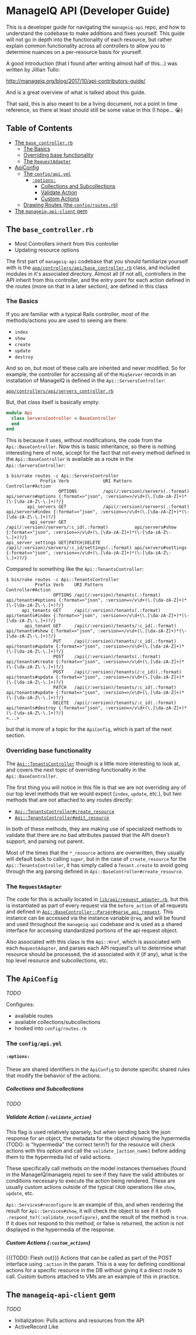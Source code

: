 ManageIQ API (Developer Guide)
==============================

This is a developer guide for navigating the `manageiq-api` repo, and how to
understand the codebase to make additions and fixes yourself.  This guide will
not go in depth into the functionality of each resource, but rather explain
common functionality across all controllers to allow you to determine nuances
on a per-resource basis for yourself.

A good introduction (that I found after writing almost half of this...) was
written by Jillian Tullo:

http://manageiq.org/blog/2017/10/api-contributors-guide/

And is a great overview of what is talked about this guide.

That said, this is also meant to be a living document, not a point in time
reference, so there at least should still be some value in this (I hope...
:sob:)


Table of Contents
-----------------

* [The `base_controller.rb`](#the-base_controllerrb)
  - [The Basics](#the-basics)
  - [Overriding base functionality](#overriding-base-functionality)
  - [The `RequestAdapter`](#the-requestadapter)
* [ApiConfig](#apiconfig)
  - [The `config/api.yml`](#the-configapiyml)
    - [`:options:`](#options)
      - [Collections and Subcollections](#collections-and-subcollections)
      - [Validate Action](#validate-action-validate_action)
      - [Custom Actions](#custom-actions-custom_actions)
  - [Drawing Routes (the `config/routes.rb`)](#drawing-routes-the-configroutesrb)
* [The `manageiq-api-client` gem](#the-manageiq-api-client-gem)


The `base_controller.rb`
------------------------

- Most Controllers inherit from this controller
- Updating resource options

The first part of `manageiq-api` codebase that you should familiarize yourself
with is the [`app/controllers/api/base_controller.rb`][1] class, and included
modules in it's associated directory.  Almost all (if not all), controllers in
the API inherit from this controller, and the entry point for each action
defined in the routes (more on that in a later section), are defined in this
class


### The Basics

If you are familiar with a typical Rails controller, most of the
methods/actions you are used to seeing are there:

- `index`
- `show`
- `create`
- `update`
- `destroy`

And so on, but most of these calls are inherited and never modified.  So for
example, the controller for accessing all of the `MiqServer` records in an
installation of ManageIQ is defined in the `Api::ServersController`:

[`app/controllers/api/servers_controller.rb`][2]

But, that class itself is basically empty:

```ruby
module Api
  class ServersController < BaseController
  end
end
```

This is because it uses, without modifications, the code from the
`Api::BaseController`.  Now this is basic inheritance, so there is nothing
interesting here of note, accept for the fact that not every method defined in
the `Api::BaseController` is available as a route in the
`Api::ServersController`:

```console
$ bin/rake routes -c Api::ServersController
             Prefix Verb             URI Pattern                                      Controller#Action
                    OPTIONS          /api(/:version)/servers(.:format)                api/servers#options {:format=>"json", :version=>/v\d+(\.[\da-zA-Z]+)*(\-[\da-zA-Z\-\.]+)?/}
        api_servers GET              /api(/:version)/servers(.:format)                api/servers#index {:format=>"json", :version=>/v\d+(\.[\da-zA-Z]+)*(\-[\da-zA-Z\-\.]+)?/}
         api_server GET              /api(/:version)/servers/:c_id(.:format)          api/servers#show {:format=>"json", :version=>/v\d+(\.[\da-zA-Z]+)*(\-[\da-zA-Z\-\.]+)?/}
api_server_settings GET|PATCH|DELETE /api(/:version)/servers/:c_id/settings(.:format) api/servers#settings {:format=>"json", :version=>/v\d+(\.[\da-zA-Z]+)*(\-[\da-zA-Z\-\.]+)?/}
```

Compared to something like the `Api::TenantsController`:

```console
$ bin/rake routes -c Api::TenantsController
           Prefix Verb    URI Pattern                                            Controller#Action
                  OPTIONS /api(/:version)/tenants(.:format)                      api/tenants#options {:format=>"json", :version=>/v\d+(\.[\da-zA-Z]+)*(\-[\da-zA-Z\-\.]+)?/}
      api_tenants GET     /api(/:version)/tenants(.:format)                      api/tenants#index {:format=>"json", :version=>/v\d+(\.[\da-zA-Z]+)*(\-[\da-zA-Z\-\.]+)?/}
       api_tenant GET     /api(/:version)/tenants/:c_id(.:format)                api/tenants#show {:format=>"json", :version=>/v\d+(\.[\da-zA-Z]+)*(\-[\da-zA-Z\-\.]+)?/}
                  PUT     /api(/:version)/tenants/:c_id(.:format)                api/tenants#update {:format=>"json", :version=>/v\d+(\.[\da-zA-Z]+)*(\-[\da-zA-Z\-\.]+)?/}
                  POST    /api(/:version)/tenants(.:format)                      api/tenants#create {:format=>"json", :version=>/v\d+(\.[\da-zA-Z]+)*(\-[\da-zA-Z\-\.]+)?/}
                  POST    /api(/:version)/tenants(/:c_id)(.:format)              api/tenants#update {:format=>"json", :version=>/v\d+(\.[\da-zA-Z]+)*(\-[\da-zA-Z\-\.]+)?/}
                  PATCH   /api(/:version)/tenants/:c_id(.:format)                api/tenants#update {:format=>"json", :version=>/v\d+(\.[\da-zA-Z]+)*(\-[\da-zA-Z\-\.]+)?/}
                  DELETE  /api(/:version)/tenants/:c_id(.:format)                api/tenants#destroy {:format=>"json", :version=>/v\d+(\.[\da-zA-Z]+)*(\-[\da-zA-Z\-\.]+)?/}
<...>
```

but that is more of a topic for the `ApiConfig`, which is part of the next
section. 


### Overriding base functionality  

The [`Api::TenantsController`][3] though is a little more interesting to look
at, and covers the next topic of overriding functionality in the
`Api::BaseController`.

The first thing you will notice in this file is that we are not overriding any
of our top level methods that we would expect (`index`, `update`, etc.), but
two methods that are not attached to any routes directly:

- [`Api::TenantsController#create_resource`][4]
- [`Api::TenantsController#edit_resource`][5]

In both of these methods, they are making use of specialized methods to
validate that there are no bad attributes passed that the API doesn't support,
and parsing out parent.

Most of the times that the `*_resource` actions are overwritten, they usually
will default back to calling `super`, but in the case of `create_resource` for
the `Api::TenantsController`, it has simply called a `Tenant.create` to avoid
going through the arg parsing defined in `Api::BaseController#create_resource`.


### The `RequestAdapter`

The code for this is actually located in [`lib/api/request_adapter.rb`][6], but this
is instantiated as part of every request via the `before_action` of all
requests and defined in [`Api::BaseController::Parser#parse_api_request`][7].
This instance can be accessed via the instance variable `@req`, and will be
found and used throughout the `manageiq-api` codebase and is used as a shared
interface for accessing standardized portions of the api request object.

Also associated with this class is the `Api::Href`, which is associated with
each `RequestAdapter`, and parses each API request's url to determine what
resource should be processed, the id associated with it (if any), what is the
top level resource and subcollections, etc.


The `ApiConfig`
---------------

_TODO_

Configures:

- available routes
- available collections/subcollections
- hooked into `config/routes.rb`

### The `config/api.yml`

#### `:options:`

These are shared identifiers in the `ApiConfig` to denote specific shared rules
that modify the behavior of the actions.

##### Collections and Subcollections

_TODO_

##### Validate Action (`:validate_action`)

This flag is used relatively sparsely, but when sending back the json response
for an object, the metadata for the object showing the hypermedia (TODO:  is
"hypermedia" the correct term?) for the resource will check actions with this
option and call the `validate_[action_name]` before adding them to the
hypermedia list of valid actions.

These specifically call methods on the model instances themselves (found in the
ManageIQ/manageiq repo) to see if they have the valid attributes or conditions
necessary to execute the action being rendered.  These are usually custom
actions outside of the typical `CRUD` operations like `show`, `update`, etc.

`Api::Services#reconfigure` is an example of this, and when rendering the
result for `Api::Services#show`, it will check the object to see if it both
`.respond_to?(:validate_reconfigure)`, and the result of the method is `true`.
If it does not respond to this method, or false is returned, the action is not
displayed in the hypermedia of the response.

##### Custom Actions (`:custom_actions`)

{{{TODO:  Flesh out}}}  Actions that can be called as part of the POST
interface using `:action` in the param.  This is a way for defining conditional
actions for a specific resource in the DB without giving it a direct route to
call.  Custom buttons attached to VMs are an example of this in practice.


The `manageiq-api-client` gem
-----------------------------

_TODO_

* Initialization: Pulls actions and resources from the API
* ActiveRecord Like



[1]: https://github.com/ManageIQ/manageiq-api/blob/97eea82/app/controllers/api/base_controller.rb
[2]: https://github.com/ManageIQ/manageiq-api/blob/97eea82/app/controllers/api/servers_controller.rb
[3]: https://github.com/ManageIQ/manageiq-api/blob/97eea82/app/controllers/api/tenants_controller.rb
[4]: https://github.com/ManageIQ/manageiq-api/blob/97eea82/app/controllers/api/tenants_controller.rb#L8-L20
[5]: https://github.com/ManageIQ/manageiq-api/blob/97eea82/app/controllers/api/tenants_controller.rb#L22-L29
[6]: https://github.com/ManageIQ/manageiq-api/blob/97eea82/lib/api/request_adapter.rb
[7]: https://github.com/ManageIQ/manageiq-api/blob/97eea82/app/controllers/api/base_controller/parser.rb#L4-L6
